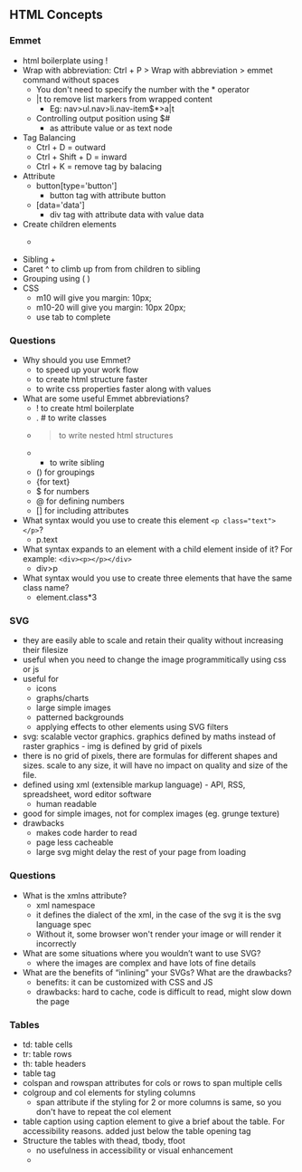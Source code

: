 ## HTML Concepts

### Emmet
- html boilerplate using !
- Wrap with abbreviation: Ctrl + P > Wrap with abbreviation > emmet command without spaces
	- You don't need to specify the number with the * operator
	- |t to remove list markers from wrapped content
		- Eg: nav>ul.nav>li.nav-item$*>a|t
	- Controlling output position using $#
		- as attribute value or as text node
- Tag Balancing
	- Ctrl + D = outward
	- Ctrl + Shift + D = inward
	- Ctrl + K = remove tag by balacing
- Attribute
	- button[type='button']
		- button tag with attribute button
	- [data='data']
		- div tag with attribute data with value data
- Create children elements
	- >
- Sibling +
- Caret ^ to climb up from from children to sibling
- Grouping using ( )
-  CSS
	- m10 will give you margin: 10px;
	- m10-20 will give you margin: 10px 20px;
	- use tab to complete

### Questions

- Why should you use Emmet?
	- to speed up your work flow
	- to create html structure faster
	- to write css properties faster along with values
- What are some useful Emmet abbreviations?
	- ! to create html boilerplate
	- . # to write classes
	- > to write nested html structures
	- + to write sibling
	- () for groupings
	- {for text}
	- $ for numbers
	- @ for defining numbers
	- [] for including attributes
- What syntax would you use to create this element `<p class="text"></p>`?
	- p.text
- What syntax expands to an element with a child element inside of it? For example: `<div><p></p></div>`
	- div>p
- What syntax would you use to create three elements that have the same class name?
	- element.class*3


### SVG
- they are easily able to scale and retain their quality without increasing their filesize
- useful when you need to change the image programmitically using css or js
- useful for 
	- icons
	- graphs/charts
	- large simple images
	- patterned backgrounds
	- applying effects to other elements using SVG filters
- svg: scalable vector graphics. graphics defined by maths instead of raster graphics - img is defined by grid of pixels
- there is no grid of pixels, there are formulas for different shapes and sizes. scale to any size, it will have no impact on quality and size of the file. 
- defined using xml (extensible markup language) - API, RSS, spreadsheet, word editor software
	- human readable
- good for simple images, not for complex images (eg. grunge texture)
- drawbacks
	- makes code harder to read
	- page less cacheable
	- large svg might delay the rest of your page from loading

### Questions
- What is the xmlns attribute?
	- xml namespace
	- it defines the dialect of the xml, in the case of the svg it is the svg language spec
	- Without it, some browser won't render your image or will render it incorrectly
- What are some situations where you wouldn’t want to use SVG?
	- where the images are complex and have lots of fine details
- What are the benefits of “inlining” your SVGs? What are the drawbacks?
	- benefits: it can be customized with CSS and JS
	- drawbacks: hard to cache, code is difficult to read, might slow down the page

### Tables
- td: table cells
- tr: table rows
- th: table headers
- table tag
- colspan and rowspan attributes for cols or rows to span multiple cells
- colgroup and col elements for styling columns
	- span attribute if the styling for 2 or more columns is same, so you don't have to repeat the col element
- table caption using caption element to give a brief about the table. For accessibility reasons. added just below the table opening tag
- Structure the tables with thead, tbody, tfoot
	- no usefulness in accessibility or visual enhancement
	- 